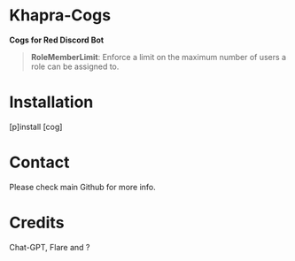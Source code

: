 # Khapra-Cogs
****Cogs for Red Discord Bot****

>**RoleMemberLimit**: Enforce a limit on the maximum number of users a role can be assigned to.

# Installation
[p]install [cog]

# Contact
Please check main Github for more info.

# Credits
Chat-GPT, Flare and ?
